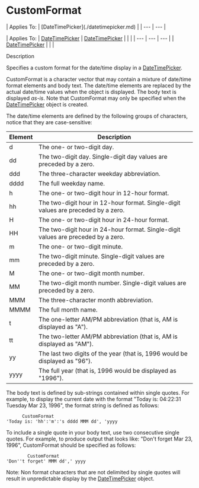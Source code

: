 




<h1 class="heading"><span class="name">CustomFormat</span></h1>
| Applies To: | [DateTimePicker](./datetimepicker.md) |
| --- | ---  |

| Applies To: | [DateTimePicker](./datetimepicker.md) | [DateTimePicker](./datetimepicker.md) |  |  |
| --- | --- | ---  |
| [DateTimePicker](./datetimepicker.md) |  |  |


Description


Specifies a custom format for the date/time display in a [DateTimePicker](./datetimepicker.md).



CustomFormat is a character vector that may contain a mixture of date/time format elements and body text. The date/time elements are replaced  by the actual date/time values when the object is displayed. The body text is displayed *as-is*. Note that CustomFormat may only be specified when the [DateTimePicker](./datetimepicker.md) object is created.


The date/time elements are defined by the following groups of characters, notice that they are case-sensitive:

| Element | Description |
| --- | ---  |
| d | The one- or two-digit day. |
| dd | The two-digit day. Single-digit day values are preceded by a zero. |
| ddd | The three-character weekday abbreviation. |
| dddd | The full weekday name. |
| h | The one- or two-digit hour in 12-hour format. |
| hh | The two-digit hour in 12-hour format. Single-digit values are preceded by a zero. |
| H | The one- or two-digit hour in 24-hour format. |
| HH | The two-digit hour in 24-hour format. Single-digit values are preceded by a zero. |
| m | The one- or two-digit minute. |
| mm | The two-digit minute. Single-digit values are preceded by a zero. |
| M | The one- or two-digit month number. |
| MM | The two-digit month number. Single-digit values are preceded by a zero. |
| MMM | The three-character month abbreviation. |
| MMMM | The full month name. |
| t | The one-letter AM/PM abbreviation (that is, AM is displayed as "A"). |
| tt | The two-letter AM/PM abbreviation (that is, AM is displayed as "AM"). |
| yy | The last two digits of the year (that is, 1996 would be displayed as "96"). |
| yyyy | The full year (that is, 1996 would be displayed as "1996"). |



The body text is defined by sub-strings contained within single quotes. For example, to display the current date with the format "Today is: 04:22:31 Tuesday Mar 23, 1996", the format string is defined as follows:
```apl
      CustomFormat
'Today is: 'hh':'m':'s dddd MMM dd', 'yyyy
```




To include a single quote in your body text, use two consecutive single quotes. For example, to produce output that looks like: "Don't forget Mar 23, 1996", CustomFormat should be specified as follows:
```apl
        CustomFormat
'Don''t forget' MMM dd',' yyyy
```



Note: Non format characters that are not delimited by single quotes will result in unpredictable display by the [DateTimePicker](./datetimepicker.md) object.


